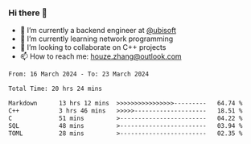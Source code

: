 ### Hi there 👋
- 🔭 I’m currently a backend engineer at [@ubisoft](https://github.com/ubisoft)
- 🌱 I’m currently learning network programming
- 👯 I’m looking to collaborate on C++ projects
- 📫 How to reach me: houze.zhang@outlook.com

<!--START_SECTION:waka-->

```txt
From: 16 March 2024 - To: 23 March 2024

Total Time: 20 hrs 24 mins

Markdown      13 hrs 12 mins  >>>>>>>>>>>>>>>>---------   64.74 %
C++           3 hrs 46 mins   >>>>>--------------------   18.51 %
C             51 mins         >------------------------   04.22 %
SQL           48 mins         >------------------------   03.94 %
TOML          28 mins         >------------------------   02.35 %
```

<!--END_SECTION:waka-->
